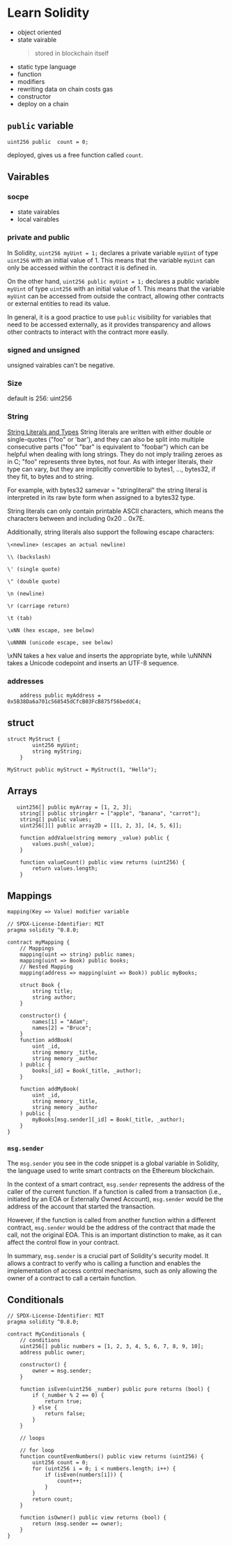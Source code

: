 # Learn Solidity

-   object oriented
-   state vairable
    > stored in blockchain itself
-   static type language
-   function
-   modifiers
-   rewriting data on chain costs gas
-   constructor
-   deploy on a chain

## `public` variable

```Solidity
uint256 public  count = 0;
```

deployed, gives us a free function called `count`.

## Vairables

### socpe

-   state vairables
-   local vairables

### private and public

In Solidity, `uint256 myUint = 1;` declares a private variable `myUint` of type `uint256` with an initial value of 1. This means that the variable `myUint` can only be accessed within the contract it is defined in.

On the other hand, `uint256 public myUint = 1;` declares a public variable `myUint` of type `uint256` with an initial value of 1. This means that the variable `myUint` can be accessed from outside the contract, allowing other contracts or external entities to read its value.

In general, it is a good practice to use `public` visibility for variables that need to be accessed externally, as it provides transparency and allows other contracts to interact with the contract more easily.

### signed and unsigned

unsigned vairables can't be negative.

### Size

default is 256: uint256

### String

[String Literals and Types](https://docs.soliditylang.org/en/v0.8.24/types.html#string-literals-and-types)
String literals are written with either double or single-quotes ("foo" or 'bar'), and they can also be split into multiple consecutive parts ("foo" "bar" is equivalent to "foobar") which can be helpful when dealing with long strings. They do not imply trailing zeroes as in C; "foo" represents three bytes, not four. As with integer literals, their type can vary, but they are implicitly convertible to bytes1, …, bytes32, if they fit, to bytes and to string.

For example, with bytes32 samevar = "stringliteral" the string literal is interpreted in its raw byte form when assigned to a bytes32 type.

String literals can only contain printable ASCII characters, which means the characters between and including 0x20 .. 0x7E.

Additionally, string literals also support the following escape characters:

    \<newline> (escapes an actual newline)

    \\ (backslash)

    \' (single quote)

    \" (double quote)

    \n (newline)

    \r (carriage return)

    \t (tab)

    \xNN (hex escape, see below)

    \uNNNN (unicode escape, see below)

\xNN takes a hex value and inserts the appropriate byte, while \uNNNN takes a Unicode codepoint and inserts an UTF-8 sequence.

### addresses

```Solidity
    address public myAddress = 0x5B38Da6a701c568545dCfcB03FcB875f56beddC4;
```

## struct

```Solidity
struct MyStruct {
        uint256 myUint;
        string myString;
    }

MyStruct public myStruct = MyStruct(1, "Hello");
```

## Arrays

```Solidity
   uint256[] public myArray = [1, 2, 3];
    string[] public stringArr = ["apple", "banana", "carrot"];
    string[] public values;
    uint256[][] public array2D = [[1, 2, 3], [4, 5, 6]];

    function addValue(string memory _value) public {
        values.push(_value);
    }

    function valueCount() public view returns (uint256) {
        return values.length;
    }
```

## Mappings

`mapping(Key => Value) modifier variable`

```solidity
// SPDX-License-Identifier: MIT
pragma solidity ^0.8.0;

contract myMapping {
    // Mappings
    mapping(uint => string) public names;
    mapping(uint => Book) public books;
    // Nested Mapping
    mapping(address => mapping(uint => Book)) public myBooks;

    struct Book {
        string title;
        string author;
    }

    constructor() {
        names[1] = "Adam";
        names[2] = "Bruce";
    }
    function addBook(
        uint _id,
        string memory _title,
        string memory _author
    ) public {
        books[_id] = Book(_title, _author);
    }

    function addMyBook(
        uint _id,
        string memory _title,
        string memory _author
    ) public {
        myBooks[msg.sender][_id] = Book(_title, _author);
    }
}
```

### `msg.sender`

The `msg.sender` you see in the code snippet is a global variable in Solidity, the language used to write smart contracts on the Ethereum blockchain.

In the context of a smart contract, `msg.sender` represents the address of the caller of the current function. If a function is called from a transaction (i.e., initiated by an EOA or Externally Owned Account), `msg.sender` would be the address of the account that started the transaction.

However, if the function is called from another function within a different contract, `msg.sender` would be the address of the contract that made the call, not the original EOA. This is an important distinction to make, as it can affect the control flow in your contract.

In summary, `msg.sender` is a crucial part of Solidity's security model. It allows a contract to verify who is calling a function and enables the implementation of access control mechanisms, such as only allowing the owner of a contract to call a certain function.

## Conditionals

```solidity
// SPDX-License-Identifier: MIT
pragma solidity ^0.8.0;

contract MyConditionals {
    // conditions
    uint256[] public numbers = [1, 2, 3, 4, 5, 6, 7, 8, 9, 10];
    address public owner;

    constructor() {
        owner = msg.sender;
    }

    function isEven(uint256 _number) public pure returns (bool) {
        if (_number % 2 == 0) {
            return true;
        } else {
            return false;
        }
    }

    // loops

    // for loop
    function countEvenNumbers() public view returns (uint256) {
        uint256 count = 0;
        for (uint256 i = 0; i < numbers.length; i++) {
            if (isEven(numbers[i])) {
                count++;
            }
        }
        return count;
    }

    function isOwner() public view returns (bool) {
        return (msg.sender == owner);
    }
}
```
